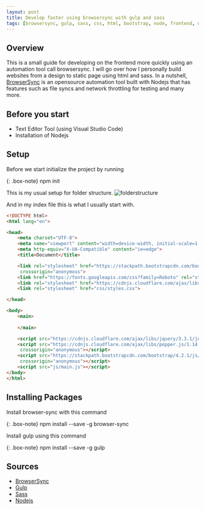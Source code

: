 ```yaml
---
layout: post
title: Develop faster using browsersync with gulp and sass
tags: [browsersync, gulp, sass, css, html, bootstrap, node, frontend, development, tutorial, vscode]
---
```


## Overview
This is a small guide for developing on the frontend more quickly using an automation tool call browsersync.
I will go over how I personally build websites from a design to static page using html and sass.
In a nutshell, [BrowserSync](https://www.browsersync.io/) is an opensource automation tool built with Nodejs that has features such as file syncs and network throttling for testing and many more.

## Before you start
* Text Editor Tool (using Visual Studio Code)
* Installation of Nodejs

## Setup
Before we start initialize the project by running

{: .box-note}
npm init

This is my usual setup for folder structure.
![folderstructure](https://johnjlam.com/img/posts/2019-01-08/folderstructure.PNG)

And in my index file this is what I usually start with.

```html
<!DOCTYPE html>
<html lang="en">

<head>
	<meta charset="UTF-8">
	<meta name="viewport" content="width=device-width, initial-scale=1.0">
	<meta http-equiv="X-UA-Compatible" content="ie=edge">
	<title>Document</title>

	<link rel="stylesheet" href="https://stackpath.bootstrapcdn.com/bootstrap/4.2.1/css/bootstrap.min.css" integrity="sha384-GJzZqFGwb1QTTN6wy59ffF1BuGJpLSa9DkKMp0DgiMDm4iYMj70gZWKYbI706tWS"
	 crossorigin="anonymous">
	<link href="https://fonts.googleapis.com/css?family=Roboto" rel="stylesheet">
	<link rel="stylesheet" href="https://cdnjs.cloudflare.com/ajax/libs/font-awesome/4.7.0/css/font-awesome.css">
	<link rel="stylesheet" href="css/styles.css">

</head>

<body>
	<main>
		
	</main>

	<script src="https://cdnjs.cloudflare.com/ajax/libs/jquery/3.3.1/jquery.min.js"></script>
	<script src="https://cdnjs.cloudflare.com/ajax/libs/popper.js/1.14.6/umd/popper.min.js" integrity="sha384-wHAiFfRlMFy6i5SRaxvfOCifBUQy1xHdJ/yoi7FRNXMRBu5WHdZYu1hA6ZOblgut"
	 crossorigin="anonymous"></script>
	<script src="https://stackpath.bootstrapcdn.com/bootstrap/4.2.1/js/bootstrap.min.js" integrity="sha384-B0UglyR+jN6CkvvICOB2joaf5I4l3gm9GU6Hc1og6Ls7i6U/mkkaduKaBhlAXv9k"
	 crossorigin="anonymous"></script>
	<script src="js/main.js"></script>
</body>
</html>
```

## Installing Packages
Install browser-sync with this command

{: .box-note}
npm install --save -g browser-sync

Install gulp using this command 

{: .box-note}
npm install --save -g gulp



## Sources
* [BrowserSync](https://www.browsersync.io/)
* [Gulp](https://gulpjs.com/)
* [Sass](https://sass-lang.com/)
* [Nodejs](https://nodejs.org/en/)